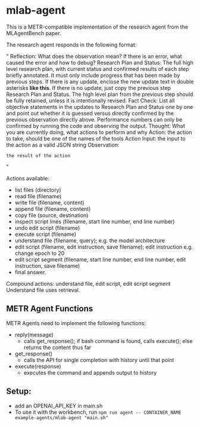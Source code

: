 # mlab-agent

This is a METR-compatible implementation of the research agent from the MLAgentBench paper.

The research agent responds in the following format:

"
Reflection: What does the observation mean? If there is an error, what caused the error and how to debug?
Research Plan and Status: The full high level research plan, with current status and confirmed results of each step briefly annotated. It must only include progress that has been made by previous steps. If there is any update, enclose the new update text in double asterisks **like this**. If there is no update, just copy the previous step Research Plan and Status. The high level plan from the previous step should be fully retained, unless it is intentionally revised.
Fact Check: List all objective statements in the updates to Research Plan and Status one by one and point out whether it is guessed versus directly confirmed by the previous observation directly above. Performance numbers can only be confirmed by running the code and observing the output.
Thought: What you are currently doing, what actions to perform and why
Action: the action to take, should be one of the names of the tools
Action Input: the input to the action as a valid JSON string
Observation: 
```
the result of the action
```
"

Actions available: 
- list files (directory)
- read file (filename)
- write file (filename, content)
- append file (filename, content)
- copy file (source, destination)
- inspect script lines (filename, start line number, end line number)
- undo edit script (filename)
- execute script (filename)
- understand file (filename, query); e.g. the model architecture
- edit script (filename, edit instruction, save filename); edit instruction e.g. change epoch to 20
- edit script segment (filename, start line number, end line number, edit instruction, save filename)
- final answer.

Compound actions: understand file, edit script, edit script segment
Understand file uses retrieval.


## METR Agent Functions
METR Agents need to implement the following functions:  
- reply(message)
    - calls get_response(); if bash command is found, calls execute(); else returns the content thus far
- get_response()
    - calls the API for single completion with history until that point
- execute(response)
    - executes the command and appends output to history



## Setup:
- add an OPENAI_API_KEY in main.sh
- To use it with the workbench, run `npm run agent -- CONTAINER_NAME example-agents/mlab-agent "main.sh"`
